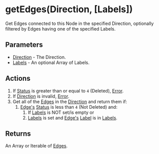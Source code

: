 # getEdges(Direction, [Labels])
Get Edges connected to this Node in the specified Direction, optionally filtered by Edges having one of the specified Labels.

## Parameters

* [Direction](../definition/direction.md) - The Direction.
* [Labels](../definition/element-label.md) - An optional Array of Labels.

## Actions

1. If [Status](../definition/element-status.md) is greater than or equal to `4` (Deleted), [Error](../definition/error.md).
1. If [Direction](../definition/direction.md) is invalid, [Error](../definition/error.md).
1. Get all of the [Edges](../definition/edge.md) in the [Direction](../definition/direction.md) and return them if:
    1. [Edge's](../definition/edge.md) [Status](../definition/element-status.md) is less than `4` (Not Deleted) and:
        1. If [Labels](../definition/element-label.md) is NOT set/is empty or
        1. [Labels](../definition/element-label.md) is set and [Edge's](../definition/edge.md) [Label](../definition/element-label.md) is in [Labels](../definition/element-label.md).


## Returns

An Array or Iterable  of [Edges](../definition/edge.md).